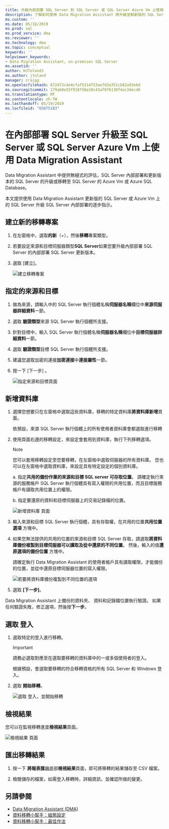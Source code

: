 ```yaml
---
title: 升級內部部署 SQL Server 到 SQL Server 或 SQL Server Azure Vm 上使用資料移轉小幫手 |Microsoft Docs
description: 了解如何使用 Data Migration Assistant 將升級至較新版的 SQL Server 或 Azure Vm 上的 SQL Server 的內部部署 SQL Server
ms.custom: ''
ms.date: 05/18/2019
ms.prod: sql
ms.prod_service: dma
ms.reviewer: ''
ms.technology: dma
ms.topic: conceptual
keywords: ''
helpviewer_keywords:
- Data Migration Assistant, on-premises SQL Server
ms.assetid: ''
author: HJToland3
ms.author: jtoland
manager: craigg
ms.openlocfilehash: 672473c4e4cfaf5314f53ae7d3a351cb82a93e6d
ms.sourcegitcommit: 179ab0e55f918f58a18c43af076130f4ac3decd6
ms.translationtype: MT
ms.contentlocale: zh-TW
ms.lasthandoff: 05/19/2019
ms.locfileid: "65875183"
---
```

# <a name="upgrade-on-premises-sql-server-to-sql-server-or-sql-server-on-azure-vms-using-the-data-migration-assistant"></a>在內部部署 SQL Server 升級至 SQL Server 或 SQL Server Azure Vm 上使用 Data Migration Assistant

Data Migration Assistant 中提供無縫式的評估，SQL Server 內部部署和更新版本的 SQL Server 的升級或移轉至 SQL Server 的 Azure Vm 或 Azure SQL Database。

本文提供使用 Data Migration Assistant 更新版的 SQL Server 或 Azure Vm 上的 SQL Server 升級 SQL Server 內部部署的逐步指示。

## <a name="create-a-new-migration-project"></a>建立新的移轉專案

1. 在左窗格中，選取**的新**（+），然後**移轉**專案類型。

2. 若要設定來源和目標伺服器類型**SQL Server**如果您要升級內部部署 SQL Server 的內部部署 SQL Server 更新版本。

3. 選取 [建立]。

   ![建立移轉專案](../dma/media/NewCreate.png)

## <a name="specify-the-source-and-target"></a>指定的來源和目標

1. 做為來源，請輸入中的 SQL Server 執行個體名稱**伺服器名稱**欄位中**來源伺服器詳細資料**一節。 

2. 選取 **驗證類型**來源 SQL Server 執行個體所支援。

3. 針對目標中，輸入 SQL Server 執行個體名稱**伺服器名稱**欄位中**目標伺服器詳細資料**一節。 

4. 選取 **驗證類型**目標 SQL Server 執行個體所支援。

5. 建議您選取加密的連接**加密連接**中**連接屬性**一節。

6. 按一下 [下一步] 。

   ![指定來源和目標頁面](../dma/media/SourceTarget.png)

## <a name="add-databases"></a>新增資料庫

1. 選擇您想要只在左窗格中選取這些資料庫，移轉的特定資料庫**將資料庫新增**頁面。

   依預設，來源 SQL Server 執行個體上的所有使用者資料庫會都選取進行移轉

2. 使用頁面右邊的移轉設定，來設定會套用到資料庫，執行下列移轉選項。

   > [!NOTE]
   > 您可以套用移轉設定至您要移轉，在左窗格中選取伺服器的所有資料庫。 您也可以在左窗格中選取資料庫，來設定具有特定設定的個別資料庫。

    a. 指定**共用的備份作業的來源和目標 SQL server 可存取位置**。 請確定執行來源的服務帳戶 SQL Server 執行個體具有寫入權限的共用位置，而且目標服務帳戶有讀取共用位置上的權限。

    b. 指定要還原的資料和目標伺服器上的交易記錄檔的位置。

    ![新增資料庫 頁面](../dma/media/AddDatabases.png)

3. 輸入來源和目標 SQL Server 執行個體，具有存取權，在共用的位置**共用位置選項** 方塊中。

4. 如果您無法提供的共用的位置的來源和目標 SQL Server 存取，請選取**將資料庫備份複製到目標伺服器可以讀取及從中還原的不同位置**。 然後，輸入的值**還原選項的備份位置** 方塊中。 

   請確定執行 Data Migration Assistant 的使用者帳戶具有讀取權限，才能備份的位置，並從中還原目標伺服器位置的寫入權限。

   ![若要將資料庫備份複製到不同位置的選項](../dma/media/CopyDatabaseDifferentLocation.png)

5. 選取 **[下一步]**。

Data Migration Assistant 上備份的資料夾、 資料和記錄檔位置執行驗證。 如果任何驗證失敗，修正選項，然後按**下一步**。

## <a name="select-logins"></a>選取 登入

1. 選取特定的登入進行移轉。

   > [!IMPORTANT]
   > 請務必選取對應至在選取要移轉的資料庫中的一或多個使用者的登入。   

   根據預設，會選取要移轉的符合移轉資格的所有 SQL Server 和 Windows 登入。

2. 選取 **開始移轉**。

   ![選取 登入，並開始移轉](../dma/media/SelectLogins.png)

## <a name="view-results"></a>檢視結果

您可以在監視移轉進度**檢視結果**頁面。

![檢視結果 頁面](../dma/media/ViewResults.png)

## <a name="export-migration-results"></a>匯出移轉結果

1. 按一下 **將報表匯出**底部**檢視結果**頁面，即可將移轉的結果儲存至 CSV 檔案。

2. 檢閱儲存的檔案，如需登入移轉時，詳細資訊，並確認所做的變更。

## <a name="see-also"></a>另請參閱

- [Data Migration Assistant (DMA)](../dma/dma-overview.md)
- [資料移轉小幫手：組態設定](../dma/dma-configurationsettings.md)
- [資料移轉小幫手：最佳作法](../dma/dma-bestpractices.md)
